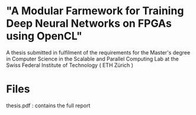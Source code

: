 # "A Modular Farmework for Training Deep Neural Networks on FPGAs using OpenCL"

A thesis submitted in fulfilment of the requirements for the Master's degree in Computer Science in the Scalable and Parallel Computing Lab at the Swiss Federal Institute of Technology ( ETH Zürich ) 


# Files
thesis.pdf : contains the full report
